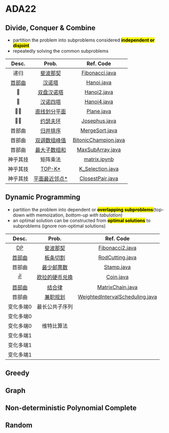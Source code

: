 # ADA22
## Divide, Conquer & Combine
- partition the problem into subproblems considered <mark>**independent or disjoint**</mark>
- repeatedly solving the common subproblems

| Desc. |  Prob.   |  Ref. Code  | 
|:--:|:---:|:---:|
| 递归 |  [斐波那契](https://www.acwing.com/problem/content/19/)   |  [Fibonacci.java](https://github.com/DURUII/ADA22/blob/4f9bfc71e734f5d590f7eb8f4397396af14b1c46/Code/DCC/Fibonacci.java)   | 
| [首部曲](https://mathsisfun.com/games/towerofhanoi.html)|  [汉诺塔](https://www.lanqiao.cn/problems/1512/learning/)   |  [Hanoi.java](https://github.com/DURUII/ADA22/blob/4f9bfc71e734f5d590f7eb8f4397396af14b1c46/Code/DCC/Hanoi.java)   | 
|🥕 |[双盘汉诺塔](https://www.luogu.com.cn/problem/P1096)|[Hanoi2.java](https://github.com/DURUII/ADA22/blob/762b096198902b226fec3edf3df6e425b26ba0cc/Code/DCC/Hanoi2.java)| 
| 👼 |  [汉诺四塔](https://www.acwing.com/problem/content/98/)   |  [Hanoi4.java](https://github.com/DURUII/ADA22/blob/4f9bfc71e734f5d590f7eb8f4397396af14b1c46/Code/DCC/Hanoi4.java)  |  
| 🧑‍🦲 |  [直线划分平面](https://www.luogu.com.cn/problem/T291123)   |  [Plane.java](https://github.com/DURUII/ADA22/blob/cc7f90592931a41438e0ceea8ba477cc9e28e3aa/Code/DCC/Plane.java)   |   
| 🧑‍🦲 |  [约瑟夫环](https://www.luogu.com.cn/problem/T291920)   |  [Josephus.java](https://github.com/DURUII/ADA22/blob/a4300880a9e381aae3ad372186b140fe62db1001/Code/DCC/Josephus.java)   |  
| 首部曲 |  [归并排序](https://www.acwing.com/problem/content/789/)  |   [MergeSort.java](https://github.com/DURUII/ADA22/blob/4f9bfc71e734f5d590f7eb8f4397396af14b1c46/Code/DCC/MergeSort.java)  | 
| 首部曲 |  [双调数组峰值](https://leetcode.cn/problems/peak-index-in-a-mountain-array/)  |  [BitonicChampion.java](https://github.com/DURUII/ADA22/blob/4f9bfc71e734f5d590f7eb8f4397396af14b1c46/Code/DCC/BitonicChampion.java)  |  
| 首部曲 |  [最大子数组和](https://leetcode.cn/problems/maximum-subarray/)  |  [MaxSubArray.java](https://github.com/DURUII/ADA22/blob/4f9bfc71e734f5d590f7eb8f4397396af14b1c46/Code/DCC/MaxSubArray.java)   |  
| 神乎其技 |  矩阵乘法   | [matrix.ipynb](https://github.com/DURUII/ADA22/blob/4f9bfc71e734f5d590f7eb8f4397396af14b1c46/Code/DCC/matrix.ipynb)    |  
| 神乎其技 |  [TOP-K*](https://leetcode.cn/problems/kth-largest-element-in-an-array/)   |  [K_Selection.java](https://github.com/DURUII/ADA22/blob/4f9bfc71e734f5d590f7eb8f4397396af14b1c46/Code/DCC/K_Selection.java)   |  
| 神乎其技 |  [平面最近邻点*](https://www.luogu.com.cn/problem/P1429)   |  [ClosestPair.java](https://github.com/DURUII/ADA22/blob/b6a92dfd278fd5a04a47586ae8f1aba2ee6f6d6a/Code/DCC/ClosestPair.java)   | 

## Dynamic Programming
- partition the problem into dependent
or <mark>**overlapping subproblems**</mark>(top-down with memoization, *bottom-up with tabulation*)
- an optimal solution can be constructed from <mark>**optimal solutions**</mark> to subproblems (ignore non-optimal solutions)

| Desc. |  Prob.   |  Ref. Code  | 
|:--:|:---:|:---:|
| [DP](https://www.sohu.com/a/619813907_453160)| [斐波那契](https://leetcode.cn/problems/fei-bo-na-qi-shu-lie-lcof/)|  [Fibonacci2.java](https://github.com/DURUII/ADA22/blob/199105e3efe3d7dccd164c0314fec00be6f47320/Code/DP/Fibonacci2.java)   | 
|[首部曲](https://www.geeksforgeeks.org/cutting-a-rod-dp-13/)|  [板条切割](https://vjudge.net/problem/Gym-270304F)   | [RodCutting.java](https://github.com/DURUII/ADA22/blob/e8d1a290d248348cceff620e54cf15643d685835/Code/DP/RodCutting.java)    | 
|首部曲| [最少邮票数](https://leetcode.cn/problems/coin-change/)| [Stamp.java](https://github.com/DURUII/ADA22/blob/a5dda449db1a1b9086346726dd971ea12628298c/Code/DP/Stamp.java) | 
|[✌️](http://pe-cn.github.io/31/)|[欧拉的硬币兑换](https://leetcode.cn/problems/coin-change-ii)|[Coin.java](https://github.com/DURUII/ADA22/blob/main/Code/DP/Coin.java) |
|[首部曲]((https://vjudge.net/problem/ZOJ-1094))|  [结合律](https://practice.geeksforgeeks.org/problems/matrix-chain-multiplication0303/1/)   | [MatrixChain.java](https://github.com/DURUII/ADA22/blob/4b59257bbac06a16c09b9c55f996d0a51bc2c654/Code/DP/MatrixChain.java)    | 
|首部曲|  [兼职规划](https://leetcode.cn/problems/maximum-profit-in-job-scheduling/)   | [WeightedIntervalScheduling.java](https://github.com/DURUII/ADA22/blob/a4bd294e37d9055425b1a7b73609a365425c7d15/Code/DP/WeightedIntervalScheduling.java) |
| 变化多端0 |  最长公共子序列   |     | 
| 变化多端0 |     |     | 
| 变化多端0 |  维特比算法   |     | 
| 变化多端1 |     |     | 
| 变化多端1 |     |     | 
| 变化多端1 |     |     | 

## Greedy

## Graph


## Non-deterministic Polynomial Complete

## Random